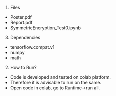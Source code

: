 1. Files
* Poster.pdf
* Report.pdf
* SymmetricEncryption_Test0.ipynb

3. Dependencies
* tensorflow.compat.v1
* numpy
* math

2. How to Run?
* Code is developed and tested on colab platform.
* Therefore it is advisable to run on the same.
* Open code in colab, go to Runtime->run all.